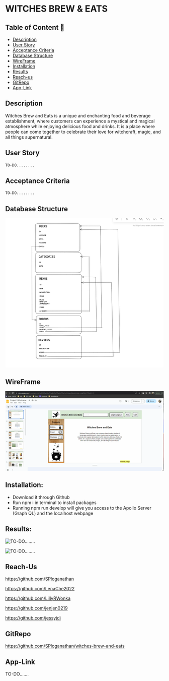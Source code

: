 # WITCHES BREW & EATS

## Table of Content 📖
  - [Description](#description)
  - [User Story](#user-story)
  - [Acceptance Criteria](#acceptance-criteria)
  - [Database Structure](#database-structure)
  - [WireFrame](#wireframe)
  - [Installation](#installation)
  - [Results](#results)
  - [Reach-us](#reach-us)
  - [GitRepo](#gitrepo)
  - [App-Link](#app-link)

  ## Description

Witches Brew and Eats is a unique and enchanting food and beverage establishment, where customers can experience a mystical and magical atmosphere while enjoying delicious food and drinks. It is a place where people can come together to celebrate their love for witchcraft, magic, and all things supernatural. 

## User Story

```md
TO-DO........
```


## Acceptance Criteria

```md
TO-DO........
```
## Database Structure

![Display Basic database structure.](./Assets/DB_BasicStructure.png)

## WireFrame

![Display WireFrame of the Project.](./Assets/WireFrame.gif)


## Installation:

- Download it through Github
- Run npm i in terminal to install packages
- Running npm run develop will give you access to the Apollo Server (Graph QL) and the localhost webpage

## Results:

![TO-DO........](./Assets/)

![TO-DO........](./Assets/)

## Reach-Us

https://github.com/SPloganathan

https://github.com/LenaChe2022

https://github.com/LillyRWonka

https://github.com/jenjen0219

https://github.com/jessyjdi


## GitRepo

https://github.com/SPloganathan/witches-brew-and-eats

## App-Link

TO-DO.......
